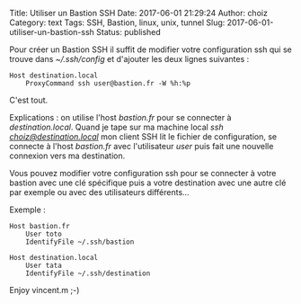 Title: Utiliser un Bastion SSH
Date: 2017-06-01 21:29:24
Author: choiz
Category: text
Tags: SSH, Bastion, linux, unix, tunnel
Slug: 2017-06-01-utiliser-un-bastion-ssh
Status: published

Pour créer un Bastion SSH il suffit de modifier votre configuration ssh qui se
trouve dans *~/.ssh/config* et d'ajouter les deux lignes suivantes :

```
Host destination.local
    ProxyCommand ssh user@bastion.fr -W %h:%p
```

C'est tout.

Explications : on utilise l'host *bastion.fr* pour se connecter à
*destination.local*. Quand je tape sur ma machine local *ssh
choiz@destination.local* mon client SSH lit le fichier de configuration, se
connecte à l'host *bastion.fr* avec l'utilisateur *user* puis fait une nouvelle
connexion vers ma destination.

Vous pouvez modifier votre configuration ssh pour se connecter à votre bastion
avec une clé spécifique puis a votre destination avec une autre clé par exemple
ou avec des utilisateurs différents…

Exemple :

```
Host bastion.fr
    User toto
    IdentifyFile ~/.ssh/bastion

Host destination.local
    User tata
    IdentifyFile ~/.ssh/destination
```

Enjoy vincent.m ;-)
